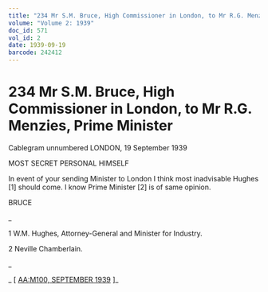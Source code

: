 ```yaml
---
title: "234 Mr S.M. Bruce, High Commissioner in London, to Mr R.G. Menzies, Prime Minister"
volume: "Volume 2: 1939"
doc_id: 571
vol_id: 2
date: 1939-09-19
barcode: 242412
---
```


# 234 Mr S.M. Bruce, High Commissioner in London, to Mr R.G. Menzies, Prime Minister

Cablegram unnumbered LONDON, 19 September 1939

MOST SECRET PERSONAL HIMSELF

In event of your sending Minister to London I think most inadvisable Hughes [1] should come. I know Prime Minister [2] is of same opinion.

BRUCE

_

1 W.M. Hughes, Attorney-General and Minister for Industry.

2 Neville Chamberlain.

_

_ [ [AA:M100, SEPTEMBER 1939](http://www.naa.gov.au/cgi-bin/Search?O=I&Number=242412) ]_
